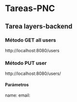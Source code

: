 # Tareas-PNC
## Tarea layers-backend
### Método GET all users
http://localhost:8080/users

### Método PUT user
http://localhost:8080/users/<id>
#### Parámetros
name: <nuevo nombre>
email: <nuevo correo>
